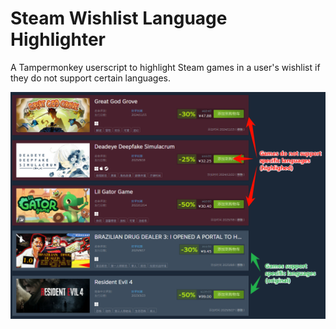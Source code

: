 # Steam Wishlist Language Highlighter

A Tampermonkey userscript to highlight Steam games in a user's wishlist if they do not support certain languages.

![screenshot](./github/readme.png)